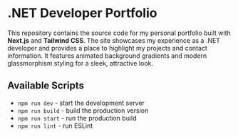 # .NET Developer Portfolio

This repository contains the source code for my personal portfolio built with **Next.js** and **Tailwind CSS**. The site showcases my experience as a .NET developer and provides a place to highlight my projects and contact information. It features animated background gradients and modern glassmorphism styling for a sleek, attractive look.

## Available Scripts

- `npm run dev` - start the development server
- `npm run build` - build the production version
- `npm run start` - run the production build
- `npm run lint` - run ESLint
